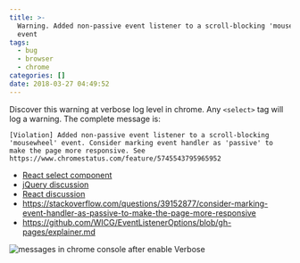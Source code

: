 ```yaml
---
title: >-
  Warning. Added non-passive event listener to a scroll-blocking 'mousewheel'
  event
tags:
  - bug
  - browser
  - chrome
categories: []
date: 2018-03-27 04:49:52
---
```


Discover this warning at verbose log level in chrome.
Any `<select>` tag will log a warning.
The complete message is:
```
[Violation] Added non-passive event listener to a scroll-blocking 'mousewheel' event. Consider marking event handler as 'passive' to make the page more responsive. See https://www.chromestatus.com/feature/5745543795965952 
``` 

* [React select component](https://github.com/facebook/react/issues/11553#issuecomment-374435055)
* [jQuery discussion](https://github.com/jquery/jquery/issues/2871)
* [React discussion](https://github.com/facebook/react/issues/6436)
* https://stackoverflow.com/questions/39152877/consider-marking-event-handler-as-passive-to-make-the-page-more-responsive
* https://github.com/WICG/EventListenerOptions/blob/gh-pages/explainer.md




![messages in chrome console after enable Verbose](https://blog.ramons.digital/images/1522126318579.png)